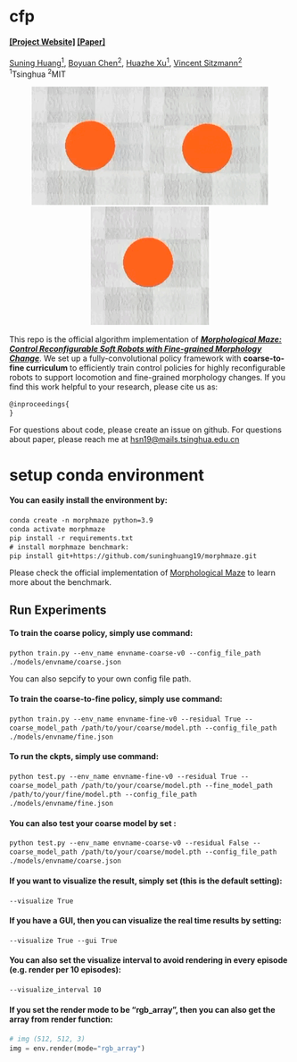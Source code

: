 # cfp

#### [[Project Website]](https://morphologicalmaze.github.io/) [[Paper]](./paper/Morphological_Maze_Control_Reconfigurable_Soft_Robots_with_Fine_grained_Morphology_Change.pdf)

[Suning Huang<sup>1</sup>](https://suninghuang19.github.io/), [Boyuan Chen<sup>2</sup>](https://boyuan.space/), [Huazhe Xu<sup>1</sup>](http://hxu.rocks//), [Vincent Sitzmann<sup>2</sup>](https://www.vincentsitzmann.com/) <br/>
<sup>1</sup>Tsinghua <sup>2</sup>MIT </br>

<center>

![](./teaser/M.gif)![](./teaser/I.gif)![](./teaser/T.gif)
</center>

This repo is the official algorithm implementation of ***[Morphological Maze: Control Reconfigurable Soft Robots with Fine-grained Morphology Change](https://morphologicalmaze.github.io/)***. We set up a fully-convolutional policy framework with **coarse-to-fine curriculum** to efficiently train control policies for highly reconfigurable robots to support locomotion and fine-grained morphology changes. If you find this work helpful to your research, please cite us as:

```
@inproceedings{
}
```

For questions about code, please create an issue on github. For questions about paper, please reach me at hsn19@mails.tsinghua.edu.cn

# setup conda environment

#### You can easily install the environment by:

```shell
conda create -n morphmaze python=3.9
conda activate morphmaze
pip install -r requirements.txt
# install morphmaze benchmark:
pip install git+https://github.com/suninghuang19/morphmaze.git
```

Please check the official implementation of [Morphological Maze](https://github.com/suninghuang19/morphmaze) to learn more about the benchmark.

## Run Experiments

#### To train the coarse policy, simply use command:

```shell
python train.py --env_name envname-coarse-v0 --config_file_path  ./models/envname/coarse.json
```

You can also sepcify to your own config file path.

#### To train the coarse-to-fine policy, simply use command:

```shell
python train.py --env_name envname-fine-v0 --residual True --coarse_model_path /path/to/your/coarse/model.pth --config_file_path  ./models/envname/fine.json
```

#### To run the ckpts, simply use command:

```shell
python test.py --env_name envname-fine-v0 --residual True --coarse_model_path /path/to/your/coarse/model.pth --fine_model_path /path/to/your/fine/model.pth --config_file_path  ./models/envname/fine.json
```

#### You can also test your coarse model by set :

```shell
python test.py --env_name envname-coarse-v0 --residual False --coarse_model_path /path/to/your/coarse/model.pth --config_file_path  ./models/envname/coarse.json
```

#### If you want to visualize the result, simply set (this is the default setting):

```shell
--visualize True
```

#### If you have a GUI, then you can visualize the real time results by setting:

```shell
--visualize True --gui True
```

#### You can also set the visualize interval to avoid rendering in every episode (e.g. render per 10 episodes):

```shell
--visualize_interval 10
```

#### If you set the render mode to be “rgb_array”, then you can also get the array from render function:

```python
# img (512, 512, 3)
img = env.render(mode="rgb_array")
```
